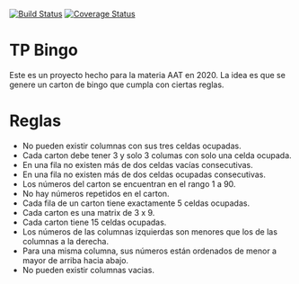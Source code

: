 
[![Build Status](https://travis-ci.com/manuelKrivoy/BingoTP.svg?branch=master)](https://travis-ci.com/manuelKrivoy/BingoTP) [![Coverage Status](https://coveralls.io/repos/github/manuelKrivoy/BingoTP/badge.svg?branch=master)](https://coveralls.io/github/manuelKrivoy/BingoTP?branch=master)

# TP Bingo

Este es un proyecto hecho para la materia AAT en 2020. La idea es que se genere un carton de bingo que cumpla con ciertas reglas.

# Reglas

* No pueden existir columnas con sus tres celdas ocupadas.
* Cada carton debe tener 3 y solo 3 columas con solo una celda ocupada.
* En una fila no existen más de dos celdas vacías consecutivas.
* En una fila no existen más de dos celdas ocupadas consecutivas.
* Los números del carton se encuentran en el rango 1 a 90.
* No hay números repetidos en el carton.
* Cada fila de un carton tiene exactamente 5 celdas ocupadas.
* Cada carton es una matrix de 3 x 9.
* Cada carton tiene 15 celdas ocupadas.
* Los números de las columnas izquierdas son menores que los de las columnas a la derecha.
* Para una misma columna, sus números están ordenados de menor a mayor de arriba hacia abajo.
* No pueden existir columnas vacias.
